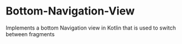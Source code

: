 # Bottom-Navigation-View
Implements a bottom Navigation view in Kotlin that is used to switch between fragments
